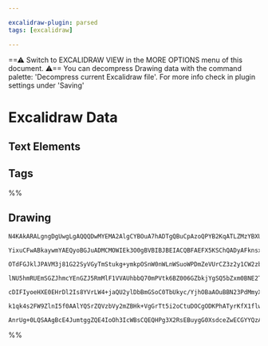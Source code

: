 ```yaml
---

excalidraw-plugin: parsed
tags: [excalidraw]

---
```

==⚠  Switch to EXCALIDRAW VIEW in the MORE OPTIONS menu of this document. ⚠== You can decompress Drawing data with the command palette: 'Decompress current Excalidraw file'. For more info check in plugin settings under 'Saving'


# Excalidraw Data
## Text Elements
## Tags
%%
## Drawing
```compressed-json
N4KAkARALgngDgUwgLgAQQQDwMYEMA2AlgCYBOuA7hADTgQBuCpAzoQPYB2KqATLZMzYBXUtiRoIACyhQ4zZAHoFAc0JRJQgEYA6bGwC2CgF7N6hbEcK4OCtptbErHALRY8RMpWdx8Q1TdIEfARcZgRmBShcZQUebTiATmcARho6IIR9BA4oZm4AbXAwUDBS6HhxdEDsKI5lYLTSyEYWdi40HgBmfjKW1k4AOU4xbgB2ABYAVnGANgAOOfGeyEIO

YixuCFwABkaywmYAEQyoBGJuADMCMOWIEk3O0gBVBIBJBEIACQBFAEFX5KSChQADyAFknsxPrtbhdCPh8ABlWANCSCDx7ARQUhsADWCAA6iR1Nw+EUsTj8ciYKj0Oj7rccX5JBxwnk0Mlbmw4LhsGoYNxktttrdrPVKiLyRBMNwUuNttpRpNbgK0ClptpJpNRjwEjMlbrdaNbsxsXiEABhNj4NikTYAYmSCCdTsxEE0vNxyiZaytNrtEmx1mYPMC

OTdFGJklJPAVM3j81G22SyVGyTmStukg+ymkpOSnW0nWLnWSuoWPDmZeVUrCZ3z2y1CW2zbmt29wjgr2I7NQ+QAurDyFlu9wOEIEYzhGtWcxeyUmuVENxOuSAL63TTT4gAUWCWRyvYHtyEcGIuFO5w5OpTc06CSVM2LtyIHFxY4n+BfbGw+KvqCufAwiKDcigXFZ/wgAApHdOgAMQuAAFABHRELUQZJMFwSxEV+UgABkAE03VgZcJEcXB9E4c5bh

lNU5hmRUEmSGZJhmcYEnGZJ5RmMlF1VVAUhbbQ70mPVtk6BZ006GZbkjYgSQ5bZxm0BNE2TVN00zKVs0IXMoEFZIEm0YVhWSSYeEmDM5mbWSpTFWlJUXU1KUta1bQdF1nSQTdPQ7IRfXcgN0CDDgQ1wMMDNheEkRRSoIHpGjazNfEiQU6MOhNFKEGpWkEutBkpSZXNZ17TkpW5Xl+UFYV2yZLsewKQcpQuYcEFHNBx0nKVVnWOj0FwVIpwC4hSu4

cDIFIyoeHXE0EHrDl2Is8YVrLW4+jaQU2ylDbBmGSoC0TbUkyc/YjhOBaAOuBBN23PdMmyXIP26xdT3PS9BRvaSEjmYVJJfVZ306z9v1/S7AOA0o13AZrIFwOA4GRC9KgXaBsyyTYiH0vYGEIBAKAAIT8n1iD9DyJHtC4qepnHsBESLXlOfRkVcsngogR1vNdHoIDp0gGaZonf38wL/U2ULwsi2n6cexnMjgmLcvixLpf52WmZZ800sU3geb5gXM

k1qk4s2FW9ZlnI5f0AAlYQSrZQVzbVy2mZBHk+VgGrTt5i2oCtuDOCgODKPhATyrKfX1flwPEUIIxpu9yOXcyAAVLAoF+LH2nQYILiioofedv2NaiUgM/5tgKGzXB/y6r8C6T4vMh3NY8JxKuQkgiL25x5hsBxBEAA1SQzTUuNY9jOO47Y7LKPuB/wYiOireJRgYtMeHY9jFiWAujDYAxxp2gghGmkCnYNm3tzGiQSZx70SFj+PnvrsoH9JoKj8X

AnrUg+0LQSAAgBcE4JumtggZQE4IoOh3IcWBsCQEQHPg3X2RsEBuygG0XsdceZwECGYYQzAADipBH5x0qDggurVKIIHAWsJgqxlBfzKNkXAmhgj/mxKfW42AiBwG4Fwm6UoOA0IEaQbhFUhBQFfJUQRyCyh2AAFYIBqMwREIi4BgjYOsFubCOGXGuuAUCkA4TBHnNDNcQA==
```
%%